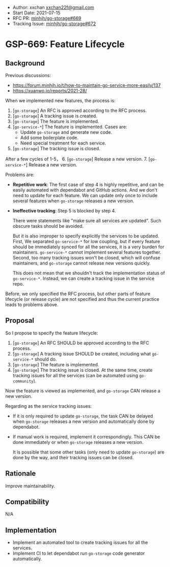 - Author: xxchan <xxchan22f@gmail.com>
- Start Date: 2021-07-15
- RFC PR: [minhjh/go-storage#669](https://github.com/minhjh/go-storage/issues/669)
- Tracking Issue: [minhjh/go-storage#672](https://github.com/minhjh/go-storage/issues/672)

# GSP-669: Feature Lifecycle

## Background

Previous discussions: 
- https://forum.minhjh.io/t/how-to-maintain-go-service-more-easily/137
- https://xuanwo.io/reports/2021-28/

When we implemented new features, the process is:
1. [`go-storage`] An RFC is approved according to the RFC process.
2. [`go-storage`] A tracking issue is created.
3. [`go-storage`] The feature is implemented.
4. [`go-service-*`] The feature is implemented. Cases are:
   - Update `go-storage` and generate new code.
   - Add some boilerplate code.
   - Need special treatment for each service.
5. [`go-storage`] The tracking issue is closed.

After a few cycles of 1-5，
6. [`go-storage`] Release a new version.
7. [`go-service-*`] Release a new version.

Problems are:
- **Repetitive work**: The first case of step 4 is highly repetitive, and can be easily automated with dependabot and GitHub actions. And we don't need to update for each feature. We can update only once to include several features when `go-storage` releases a new version.

- **Ineffective tracking**: Step 5 is blocked by step 4. 
  
  There were statements like "make sure all services are updated". Such obscure tasks should be avoided.

  But it is also improper to specify explicitly the services to be updated. First, We separated `go-service-*` for low coupling, but if every feature should be immediately synced for all the services, it is a very burden for maintainers. `go-service-*` cannot implement several features together. Second, too many tracking issues won't be closed, which will confuse maintainers, and `go-storage` cannot release new versions quickly.

  This does not mean that we shouldn't track the implementation status of `go-service-*`. Instead, we can create a tracking issue in the service repo.

Before, we only specified the RFC process, but other parts of feature lifecycle (or release cycle) are not specified and thus the current practice leads to problems above.

## Proposal

So I propose to specify the feature lifecycle: 

1. [`go-storage`] An RFC SHOULD be approved according to the RFC process.
2. [`go-storage`] A tracking issue SHOULD be created, including what `go-service-*` should do.
3. [`go-storage`] The feature is implemented.
4. [`go-storage`] The tracking issue is closed. At the same time, create tracking issues for all the services (can be automated using `go-community`). 

Now the feature is viewed as implemented, and `go-storage` CAN release a new version.

Regarding as the service tracking issues:
- If it is only required to update `go-storage`, the task CAN be delayed when `go-storage` releases a new version and automatically done by dependabot.
- If manual work is required, implement it correspondingly. This CAN be done immediately or when `go-storage` releases a new version.
  
  It is possible that some other tasks (only need to update `go-storage`) are done by the way, and their tracking issues can be closed.

## Rationale

Improve maintainability.

## Compatibility

N/A

## Implementation

- Implement an automated tool to create tracking issues for all the services.
- Implement CI to let dependabot run `go-storage` code generator automatically.
